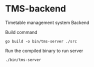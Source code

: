# TMS-backend
Timetable management system Backend

Build command

```
go build -o bin/tms-server ./src
```

Run the compiled binary to run server

```
./bin/tms-server
```
